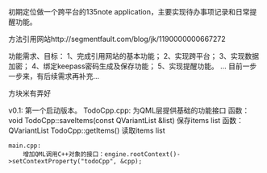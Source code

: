 初期定位做一个跨平台的135note application，主要实现待办事项记录和日常提醒功能。

方法引用网站http://segmentfault.com/blog/jk/1190000000667272

功能需求、目标：
    1、完成引用网站的基本功能；
    2、实现跨平台；
    3、实现数据加密；
    4、绑定keepass密码生成及保存功能；
    5、实现提醒功能。
    ...
目前一步一步来，有后续需求再补充...

方块米有弄好
    
v0.1:
    第一个启动版本。
    TodoCpp.cpp:
        为QML层提供基础的功能接口
        函数：void TodoCpp::saveItems(const QVariantList &list)
        保存items list
        函数：QVariantList TodoCpp::getItems()
        读取items list
        
    main.cpp:
        增加QML调用C++对象的接口：engine.rootContext()->setContextProperty("todoCpp", &cpp);
        
